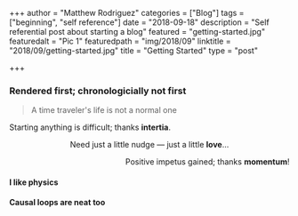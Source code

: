 +++
author = "Matthew Rodriguez"
categories = ["Blog"]
tags = ["beginning", "self reference"]
date = "2018-09-18"
description = "Self referential post about starting a blog"
featured = "getting-started.jpg"
featuredalt = "Pic 1"
featuredpath = "img/2018/09"
linktitle = "2018/09/getting-started.jpg"
title = "Getting Started"
type = "post"

+++

### Rendered first; chronologicially not first
> A time traveler's life is not a normal one


<p style="text-align: left">Starting anything is difficult; thanks <b>intertia</b>.</p>
<p style="text-align: center">Need just a little nudge &mdash; just a little <b>love</b>...</p>
<p style="text-align: right">Positive impetus gained; thanks <b>momentum</b>!</p>

#### I like physics
#### Causal loops are neat too

<br>